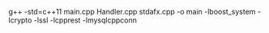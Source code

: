  g++ -std=c++11 main.cpp Handler.cpp stdafx.cpp -o main  -lboost_system -lcrypto -lssl -lcpprest -lmysqlcppconn
